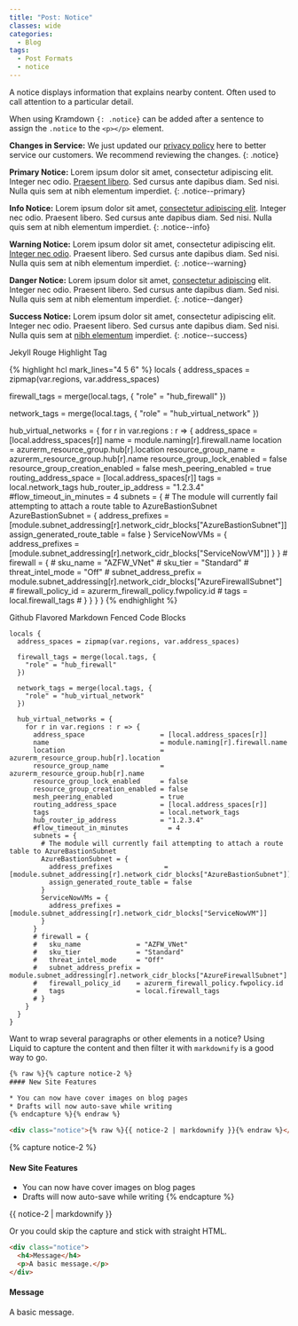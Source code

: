 ```yaml
---
title: "Post: Notice"
classes: wide
categories:
  - Blog
tags:
  - Post Formats
  - notice
---
```


A notice displays information that explains nearby content. Often used to call attention to a particular detail.

When using Kramdown `{: .notice}` can be added after a sentence to assign the `.notice` to the `<p></p>` element.

**Changes in Service:** We just updated our [privacy policy](#) here to better service our customers. We recommend reviewing the changes.
{: .notice}

**Primary Notice:** Lorem ipsum dolor sit amet, consectetur adipiscing elit. Integer nec odio. [Praesent libero](#). Sed cursus ante dapibus diam. Sed nisi. Nulla quis sem at nibh elementum imperdiet.
{: .notice--primary}

**Info Notice:** Lorem ipsum dolor sit amet, [consectetur adipiscing elit](#). Integer nec odio. Praesent libero. Sed cursus ante dapibus diam. Sed nisi. Nulla quis sem at nibh elementum imperdiet.
{: .notice--info}

**Warning Notice:** Lorem ipsum dolor sit amet, consectetur adipiscing elit. [Integer nec odio](#). Praesent libero. Sed cursus ante dapibus diam. Sed nisi. Nulla quis sem at nibh elementum imperdiet.
{: .notice--warning}

**Danger Notice:** Lorem ipsum dolor sit amet, [consectetur adipiscing](#) elit. Integer nec odio. Praesent libero. Sed cursus ante dapibus diam. Sed nisi. Nulla quis sem at nibh elementum imperdiet.
{: .notice--danger}

**Success Notice:** Lorem ipsum dolor sit amet, consectetur adipiscing elit. Integer nec odio. Praesent libero. Sed cursus ante dapibus diam. Sed nisi. Nulla quis sem at [nibh elementum](#) imperdiet.
{: .notice--success}

Jekyll Rouge Highlight Tag

{% highlight hcl mark_lines="4 5 6" %}
locals {
  address_spaces = zipmap(var.regions, var.address_spaces)

  firewall_tags = merge(local.tags, {
    "role" = "hub_firewall"
  })

  network_tags = merge(local.tags, {
    "role" = "hub_virtual_network"
  })

  hub_virtual_networks = {
    for r in var.regions : r => {
      address_space                   = [local.address_spaces[r]]
      name                            = module.naming[r].firewall.name
      location                        = azurerm_resource_group.hub[r].location
      resource_group_name             = azurerm_resource_group.hub[r].name
      resource_group_lock_enabled     = false
      resource_group_creation_enabled = false
      mesh_peering_enabled            = true
      routing_address_space           = [local.address_spaces[r]]
      tags                            = local.network_tags
      hub_router_ip_address           = "1.2.3.4"
      #flow_timeout_in_minutes          = 4
      subnets = {
        # The module will currently fail attempting to attach a route table to AzureBastionSubnet
        AzureBastionSubnet = {
          address_prefixes             = [module.subnet_addressing[r].network_cidr_blocks["AzureBastionSubnet"]]
          assign_generated_route_table = false
        }
        ServiceNowVMs = {
          address_prefixes = [module.subnet_addressing[r].network_cidr_blocks["ServiceNowVM"]]
        }
      }
      # firewall = {
      #   sku_name              = "AZFW_VNet"
      #   sku_tier              = "Standard"
      #   threat_intel_mode     = "Off"
      #   subnet_address_prefix = module.subnet_addressing[r].network_cidr_blocks["AzureFirewallSubnet"]
      #   firewall_policy_id    = azurerm_firewall_policy.fwpolicy.id
      #   tags                  = local.firewall_tags
      # }
    }
  }
}
{% endhighlight %}

Github Flavored Markdown Fenced Code Blocks
```hcl
locals {
  address_spaces = zipmap(var.regions, var.address_spaces)

  firewall_tags = merge(local.tags, {
    "role" = "hub_firewall"
  })

  network_tags = merge(local.tags, {
    "role" = "hub_virtual_network"
  })

  hub_virtual_networks = {
    for r in var.regions : r => {
      address_space                   = [local.address_spaces[r]]
      name                            = module.naming[r].firewall.name
      location                        = azurerm_resource_group.hub[r].location
      resource_group_name             = azurerm_resource_group.hub[r].name
      resource_group_lock_enabled     = false
      resource_group_creation_enabled = false
      mesh_peering_enabled            = true
      routing_address_space           = [local.address_spaces[r]]
      tags                            = local.network_tags
      hub_router_ip_address           = "1.2.3.4"
      #flow_timeout_in_minutes          = 4
      subnets = {
        # The module will currently fail attempting to attach a route table to AzureBastionSubnet
        AzureBastionSubnet = {
          address_prefixes             = [module.subnet_addressing[r].network_cidr_blocks["AzureBastionSubnet"]]
          assign_generated_route_table = false
        }
        ServiceNowVMs = {
          address_prefixes = [module.subnet_addressing[r].network_cidr_blocks["ServiceNowVM"]]
        }
      }
      # firewall = {
      #   sku_name              = "AZFW_VNet"
      #   sku_tier              = "Standard"
      #   threat_intel_mode     = "Off"
      #   subnet_address_prefix = module.subnet_addressing[r].network_cidr_blocks["AzureFirewallSubnet"]
      #   firewall_policy_id    = azurerm_firewall_policy.fwpolicy.id
      #   tags                  = local.firewall_tags
      # }
    }
  }
}
```

Want to wrap several paragraphs or other elements in a notice? Using Liquid to capture the content and then filter it with `markdownify` is a good way to go.

```html
{% raw %}{% capture notice-2 %}
#### New Site Features

* You can now have cover images on blog pages
* Drafts will now auto-save while writing
{% endcapture %}{% endraw %}

<div class="notice">{% raw %}{{ notice-2 | markdownify }}{% endraw %}</div>
```

{% capture notice-2 %}
#### New Site Features

* You can now have cover images on blog pages
* Drafts will now auto-save while writing
{% endcapture %}

<div class="notice">
  {{ notice-2 | markdownify }}
</div>

Or you could skip the capture and stick with straight HTML.

```html
<div class="notice">
  <h4>Message</h4>
  <p>A basic message.</p>
</div>
```

<div class="notice">
  <h4>Message</h4>
  <p>A basic message.</p>
</div>